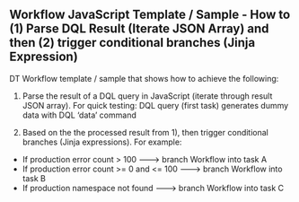 ## Workflow JavaScript Template / Sample - How to (1) Parse DQL Result (Iterate JSON Array) and then (2) trigger conditional branches (Jinja Expression)

DT Workflow template / sample that shows how to achieve the following:

1) Parse the result of a DQL query in JavaScript (iterate through result JSON array).
For quick testing: DQL query (first task) generates dummy data with DQL ‘data’ command

2) Based on the the processed result from 1), then trigger conditional branches (Jinja expressions). For example: 
- If production error count > 100 ---> branch Workflow into task A
- If production error count >= 0 and <= 100 ---> branch Workflow into task B
- If production namespace not found ---> branch Workflow into task C